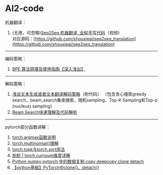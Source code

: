 # AI2-code
机器翻译：
1. (无用，可忽略)[Seq2Seq 机器翻译, 全程手写代码](https://www.bilibili.com/video/BV1hf4y1u7ez?p=2&vd_source=14b5aa0f75150f92a422f3d1987176ce)（视频）  
对应源码：[https://github.com/shouxieai/seq2seq_translation](https://github.com/shouxieai/seq2seq_translation)
<hr>

编码策略：
1. [BPE 算法原理及使用指南【深入浅出】](https://blog.csdn.net/a1097304791/article/details/122068153)
<hr>

解码策略：
1. [浅谈文本生成或者文本翻译解码策略](https://blog.csdn.net/HUSTHY/article/details/115028696)（附代码）
（包含贪心搜索greedy search，beam_search集束搜索，随机sampling，Top-K Sampling和Top-p (nucleus) sampling）
2. [Beam Search快速理解及代码解析](https://blog.csdn.net/qq_41466892/article/details/121119550)

<hr>

pytorch部分函数讲解：
1. [torch.argmax函数说明](https://blog.csdn.net/weixin_42494287/article/details/92797061)
2. [torch.multinomial()理解](https://blog.csdn.net/monchin/article/details/79787621)
3. [torch.topk与torch.sort用法](https://blog.csdn.net/weixin_43818631/article/details/121771760)
4. [剖析 | torch.cumsum维度详解](https://blog.csdn.net/songxiaolingbaobao/article/details/114580364)
5. [Python numpy pytorch 中的数据复制 copy deepcopy clone detach](https://blog.csdn.net/qq_40728667/article/details/122161029)
6. [【python基础】PyTorch中clone()、detach()](https://blog.csdn.net/dujuancao11/article/details/121563226)
